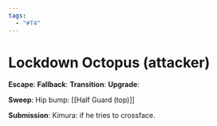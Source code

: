 ```yaml
---
tags:
  - "#T4"
---
```


# Lockdown Octopus (attacker)

**Escape**:
**Fallback**:
**Transition**:
**Upgrade**:

**Sweep**:
Hip bump: [[Half Guard (top)]]

**Submission**:
Kimura: if he tries to crossface.
